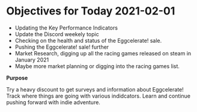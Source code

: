 # Objectives for Today 2021-02-01

- Updating the Key Performance Indicators
- Update the Discord weekely topic
- Checking on the health and status of the Eggcelerate! sale.
- Pushing the Eggcelerate! sale! further
- Market Research, digging up all the racing games released on steam in January 2021
- Maybe more market planning or digging into the racing games list.

**Purpose**

Try a heavy discount to get surveys and information about Eggcelerate!
Track where things are going with various indidcators.
Learn and continue pushing forward with indie adventure.
